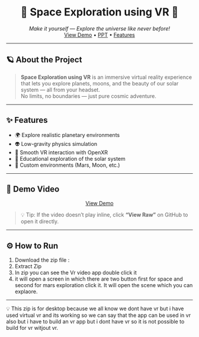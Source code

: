 <!-- PROJECT LOGO -->
<h1 align="center">🚀 Space Exploration using VR 🌌</h1>

<p align="center">
  <em>Make it yourself — Explore the universe like never before!</em>
  <br>
  <a href="https://github.com/HKgaminghub/Space-exploration-using-vr/blob/main/demo.mp4">View Demo</a> •
  <a href="">PPT</a> •
  <a href="#✨-features">Features</a>
</p>

---

## 🪐 About the Project

> **Space Exploration using VR** is an immersive virtual reality experience that lets you explore planets, moons, and the beauty of our solar system — all from your headset.  
> No limits, no boundaries — just pure cosmic adventure.

---

## ✨ Features

- 🌍 Explore realistic planetary environments  
- 👽 Low-gravity physics simulation  
- 🚀 Smooth VR interaction with OpenXR  
- 🔭 Educational exploration of the solar system  
- 💫 Custom environments (Mars, Moon, etc.)

---

## 🎥 Demo Video

<p align="center">
   <a href="https://github.com/HKgaminghub/Space-exploration-using-vr/blob/main/demo.mp4">View Demo</a>
</p>

> 💡 Tip: If the video doesn’t play inline, click **“View Raw”** on GitHub to open it directly.

---


## ⚙️ How to Run

1. Download the zip file :
2. Extract Zip
3. In zip you can see the Vr video app double click it
4. it will open a screen in which there are two button first for space and second for mars exploration click it. It will open the scene which you can explaore.

---
💡 This zip is for desktop because we all know we dont have vr but i have used virtual vr and its working so we can say that the app can be used in vr also but i have to build an vr app but i dont have vr so it is not possible to build for vr witjout vr.

   
